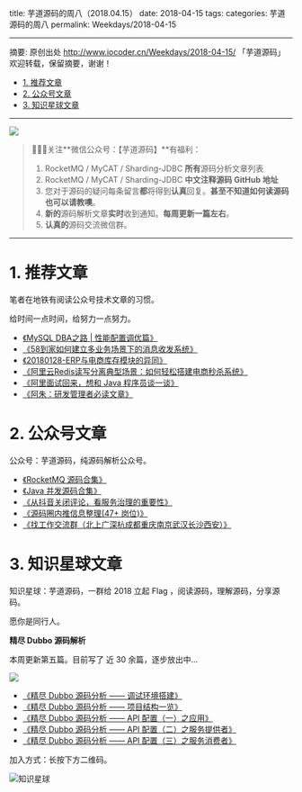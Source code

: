 title: 芋道源码的周八（2018.04.15）
date: 2018-04-15
tags:
categories: 芋道源码的周八
permalink: Weekdays/2018-04-15

-------

摘要: 原创出处 http://www.iocoder.cn/Weekdays/2018-04-15/ 「芋道源码」欢迎转载，保留摘要，谢谢！

- [1. 推荐文章](http://www.iocoder.cn/Weekdays/2018-04-15/)
- [2. 公众号文章](http://www.iocoder.cn/Weekdays/2018-04-15/)
- [3. 知识星球文章](http://www.iocoder.cn/Weekdays/2018-04-15/)

-------

![](http://www.iocoder.cn/images/common/wechat_mp_2017_07_31.jpg)

> 🙂🙂🙂关注**微信公众号：【芋道源码】**有福利：  
> 1. RocketMQ / MyCAT / Sharding-JDBC **所有**源码分析文章列表  
> 2. RocketMQ / MyCAT / Sharding-JDBC **中文注释源码 GitHub 地址**  
> 3. 您对于源码的疑问每条留言**都**将得到**认真**回复。**甚至不知道如何读源码也可以请教噢**。  
> 4. **新的**源码解析文章**实时**收到通知。**每周更新一篇左右**。  
> 5. **认真的**源码交流微信群。

-------

# 1. 推荐文章

笔者在地铁有阅读公众号技术文章的习惯。

给时间一点时间，给努力一点努力。

* [《MySQL DBA之路 | 性能配置调优篇》](https://mp.weixin.qq.com/s?__biz=MjM5MDAxOTk2MQ==&mid=2650277346&idx=1&sn=61930d59ec2f6ba36891638c25f87655&chksm=be479df4893014e255091c776e28391c9c9b529b3881c177748e9d8b82863413985bec95eba2&mpshare=1&scene=1&srcid=1225Y5BB9fIAxqzE2UpoHDaI#rd)
* [《58到家如何建立多业务场景下的消息收发系统》](https://mp.weixin.qq.com/s?__biz=MzAwNjE3ODQ4NQ==&mid=2650898890&idx=1&sn=be5d5a40343d2465f12949c1484bc612&chksm=80e47210b793fb06579823fa3cffcd98fb74270df898ddecad064052ee64765736b1bf010a16&mpshare=1&scene=1&srcid=12287lfvTipFE4ZvXK3igmpq#rd)
* [《20180128-ERP与电商库存模块的异同》](https://mp.weixin.qq.com/s?__biz=MzI4OTQ3MTI2NA==&mid=2247484000&idx=1&sn=33f5a91b8e5fbdc6af29cf8bb65ef152&chksm=ec2fec2fdb586539f2989233fa92a3fecfe8e9211dc1b0f79d8e56bca92c7899ec744de397db&mpshare=1&scene=1&srcid=02074EMlvSEfQTQrdOhaMrtV#rd)
* [《阿里云Redis读写分离典型场景：如何轻松搭建电商秒杀系统》](https://mp.weixin.qq.com/s?__biz=MzI0NTE4NjA0OQ==&mid=2658356291&idx=1&sn=a6984084f9b726cc5a09021c2ea2e747&chksm=f2d5872dc5a20e3bcc2d671578ccd59907b9318eb0f06051bb73159d75adf105deaf71e0878e&mpshare=1&scene=1&srcid=12228Nlv7KLEF73QaQ7dosy1#rd)
* [《阿里面试回来，想和 Java 程序员谈一谈》](https://mp.weixin.qq.com/s?__biz=MjM5NzMyMjAwMA==&mid=2651479102&idx=1&sn=b99dd47ad97179d12781442d88410916&chksm=bd2530418a52b957c76e884ef480ae946f79e35676fcf101c397385a80f22de85c7e0f34b71f&mpshare=1&scene=1&srcid=0921dVcrlpXHNX0SF6AMy2Tc#rd)
* [《阿朱：研发管理者必读文章》](https://mp.weixin.qq.com/s?__biz=MjM5Njk2Mzg0MQ==&mid=2651073069&idx=1&sn=0141b1179e3c60cc6171b8d5abd0c74a&chksm=bd11b9438a663055303c7755af794126de6f8ab9cab87abb0fc2392639e4f361c71c17cc4ae7&mpshare=1&scene=1&srcid=1231FLXdFBWtYs95ylRa5hse#rd)

# 2. 公众号文章

公众号：芋道源码，纯源码解析公众号。

* [《RocketMQ 源码合集》](https://mp.weixin.qq.com/s?__biz=MzUzMTA2NTU2Ng==&mid=2247484334&idx=1&sn=761e2659f474f06e7db935eae26e2b03&chksm=fa497c1fcd3ef509a02890b8e9f6bddb02e714f9c7e70cfbc37cd5bd75be64855225497fd3de#rd)
* [《Java 并发源码合集》](https://mp.weixin.qq.com/s?__biz=MzUzMTA2NTU2Ng==&mid=2247484341&idx=1&sn=91d6fc7e8841a0f6046e1c2f4693a537&chksm=fa497c04cd3ef512f9249a5deb305a28b68d3ba44467f13fa8c6068711540b2f3e0a6f622ae3#rd)
* [《从抖音关闭评论，看服务治理的重要性》](https://mp.weixin.qq.com/cgi-bin/home?t=home/index&lang=zh_CN&token=1251597529)
* [《源码圈内推信息整理(47+ 岗位)》](https://mp.weixin.qq.com/s?__biz=MzUzMTA2NTU2Ng==&mid=2247484356&idx=1&sn=412d731a92acb961d887928fe48d856a&chksm=fa497c75cd3ef5638a3b59c550ca6a69d92a6bf1beb8f8dfda04db1753a06f273c39a528577f#rd)
* [《找工作交流群（北上广深杭成都重庆南京武汉长沙西安）》](https://mp.weixin.qq.com/s?__biz=MzUzMTA2NTU2Ng==&mid=2247484356&idx=2&sn=c0df2d8ec6167272e485d171deb01df0&chksm=fa497c75cd3ef56366efb34b306434a3eade70038ef6d45fa5dcee7ebca0d0b5c1d5f68509fd#rd)

# 3. 知识星球文章 

知识星球：芋道源码，一群给 2018 立起 Flag ，阅读源码，理解源码，分享源码。

愿你是同行人。

**精尽 Dubbo 源码解析**

本周更新第五篇。目前写了 近 30 余篇，逐步放出中...

![](http://www.iocoder.cn/images/Weekdays/2018_04_15/01.png)

* [《精尽 Dubbo 源码分析 —— 调试环境搭建》](#)
* [《精尽 Dubbo 源码分析 —— 项目结构一览》](#)
* [《精尽 Dubbo 源码分析 —— API 配置（一）之应用》](#)
* [《精尽 Dubbo 源码分析 —— API 配置（二）之服务提供者》](#)
* [《精尽 Dubbo 源码分析 —— API 配置（三）之服务消费者》](#)

加入方式：长按下方二维码。

![知识星球](http://www.iocoder.cn/images/Architecture/2017_12_29/01.png)

